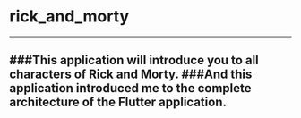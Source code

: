 # rick_and_morty
---
###This application will introduce you to all characters of Rick and Morty. 
###And this application introduced me to the complete architecture of the Flutter application.
---